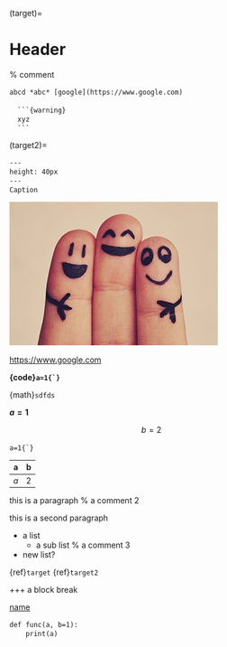 (target)=

# Header

% comment

````{note}
abcd *abc* [google](https://www.google.com)

  ```{warning}
  xyz
  ```

````

(target2)=

```{figure} example.jpg
---
height: 40px
---
Caption
```

![*alternative text*](example.jpg)

<https://www.google.com>

**{code}`` a=1{`} ``**

{math}`sdfds`

**$a=1$**

$$b=2$$

`` a=1{`} ``

| a   | b |
|-----|---|
| *a* | 2 |

this
is
a
paragraph
% a comment 2

this is a second paragraph

- a list
  - a sub list
% a comment 3
- new list?

{ref}`target`  {ref}`target2`

+++ a block break

[name][key]

[key]: https://www.google.com "a title"

```
def func(a, b=1):
    print(a)
```
